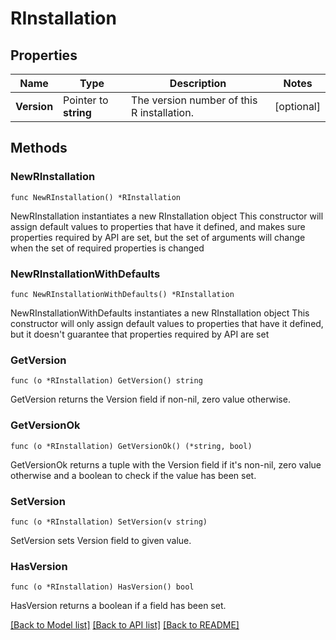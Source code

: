 # RInstallation

## Properties

Name | Type | Description | Notes
------------ | ------------- | ------------- | -------------
**Version** | Pointer to **string** | The version number of this R installation.  | [optional] 

## Methods

### NewRInstallation

`func NewRInstallation() *RInstallation`

NewRInstallation instantiates a new RInstallation object
This constructor will assign default values to properties that have it defined,
and makes sure properties required by API are set, but the set of arguments
will change when the set of required properties is changed

### NewRInstallationWithDefaults

`func NewRInstallationWithDefaults() *RInstallation`

NewRInstallationWithDefaults instantiates a new RInstallation object
This constructor will only assign default values to properties that have it defined,
but it doesn't guarantee that properties required by API are set

### GetVersion

`func (o *RInstallation) GetVersion() string`

GetVersion returns the Version field if non-nil, zero value otherwise.

### GetVersionOk

`func (o *RInstallation) GetVersionOk() (*string, bool)`

GetVersionOk returns a tuple with the Version field if it's non-nil, zero value otherwise
and a boolean to check if the value has been set.

### SetVersion

`func (o *RInstallation) SetVersion(v string)`

SetVersion sets Version field to given value.

### HasVersion

`func (o *RInstallation) HasVersion() bool`

HasVersion returns a boolean if a field has been set.


[[Back to Model list]](../README.md#documentation-for-models) [[Back to API list]](../README.md#documentation-for-api-endpoints) [[Back to README]](../README.md)


